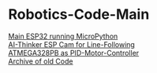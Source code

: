 # Robotics-Code-Main
[Main ESP32 running MicroPython](https://github.com/NES-FM/Robotics-Code-MainESP)  
[AI-Thinker ESP Cam for Line-Following](https://github.com/NES-FM/Robotics-Code-ESPCam)  
[ATMEGA328PB as PID-Motor-Controller](https://github.com/NES-FM/Robotics-Atmel-PID-Controller)  
[Archive of old Code](https://github.com/NES-FM/Robotics-Code-Archive)  

